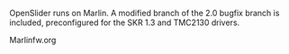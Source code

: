 OpenSlider runs on Marlin.
A modified branch of the 2.0 bugfix branch is included, preconfigured for the SKR 1.3 and TMC2130 drivers.

Marlinfw.org
